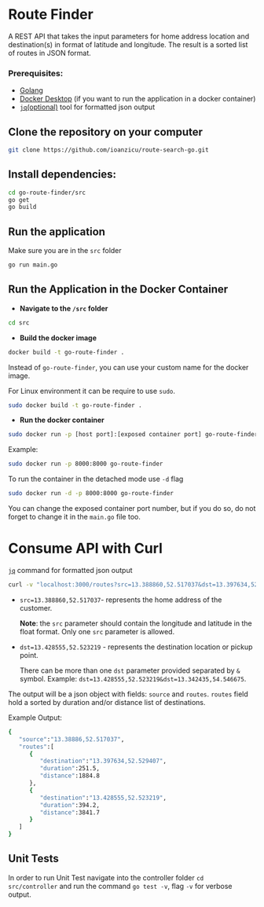 # Route Finder

A REST API that takes the input parameters for home address location and destination(s) in format of latitude and longitude. The result is a sorted list of routes in JSON format.

### Prerequisites:

- [Golang](https://golang.org/)
- [Docker Desktop](https://www.docker.com/products/docker-desktop) (if you want to run the application in a docker container)
- [`jq`(optional)](https://stedolan.github.io/jq/) tool for formatted json output

## Clone the repository on your computer

```bash
git clone https://github.com/ioanzicu/route-search-go.git
```

## Install dependencies:

```bash
cd go-route-finder/src
go get
go build
```

## Run the application

Make sure you are in the `src` folder

```bash
go run main.go
```

## Run the Application in the Docker Container

- **Navigate to the `/src` folder**

```bash
cd src
```

- **Build the docker image**

```bash
docker build -t go-route-finder .
```

Instead of `go-route-finder`, you can use your custom name for the docker image.

For Linux environment it can be require to use `sudo`.

```bash
sudo docker build -t go-route-finder .
```

- **Run the docker container**

```bash
sudo docker run -p [host port]:[exposed container port] go-route-finder
```

Example:

```bash
sudo docker run -p 8000:8000 go-route-finder
```

To run the container in the detached mode use `-d` flag

```bash
sudo docker run -d -p 8000:8000 go-route-finder
```

You can change the exposed container port number, but if you do so, do not
forget to change it in the `main.go` file too.

# Consume API with Curl

[`jq`](https://stedolan.github.io/jq/) command for formatted json output

```bash
curl -v "localhost:3000/routes?src=13.388860,52.517037&dst=13.397634,52.529407&dst=13.428555,52.523219" | jq
```

- `src=13.388860,52.517037`- represents the home address of the customer.

  **Note**: the `src` parameter should contain the longitude and latitude in the float format. Only one `src` parameter is allowed.

- `dst=13.428555,52.523219` - represents the destination location or pickup point.

  There can be more than one `dst` parameter provided separated by `&` symbol. Example: `dst=13.428555,52.523219&dst=13.342435,54.546675`.

The output will be a json object with fields: `source` and `routes`.
`routes` field hold a sorted by duration and/or distance list of destinations.

Example Output:

```bash
{
   "source":"13.38886,52.517037",
   "routes":[
      {
         "destination":"13.397634,52.529407",
         "duration":251.5,
         "distance":1884.8
      },
      {
         "destination":"13.428555,52.523219",
         "duration":394.2,
         "distance":3841.7
      }
   ]
}
```

## Unit Tests

In order to run Unit Test navigate into the controller folder `cd src/controller` and
run the command `go test -v`, flag `-v` for verbose output.
